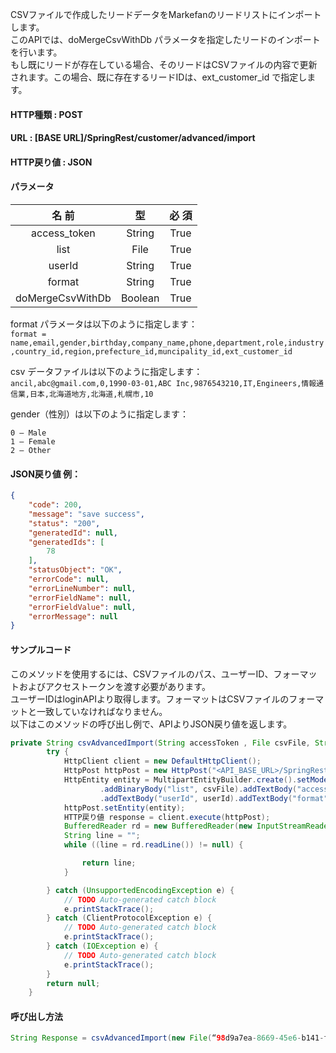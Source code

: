 ﻿CSVファイルで作成したリードデータをMarkefanのリードリストにインポートします。  
このAPIでは、doMergeCsvWithDb パラメータを指定したリードのインポートを行います。  
もし既にリードが存在している場合、そのリードはCSVファイルの内容で更新されます。この場合、既に存在するリードIDは、ext_customer_id で指定します。  

#### HTTP種類 : POST
#### URL : [BASE URL]/SpringRest/customer/advanced/import  
#### HTTP戻り値 : JSON  
#### パラメータ  

| 名 前 |	型	| 必 須 |
|:----:|:---:|:---:|
|access_token	|String	|True|
|list	|File	|True|
|userId	|String	|True|
|format	|String	|True|
|doMergeCsvWithDb	|Boolean	|True|

format パラメータは以下のように指定します：    
`
format = name,email,gender,birthday,company_name,phone,department,role,industry,country_id,region,prefecture_id,muncipality_id,ext_customer_id
`  

csv データファイルは以下のように指定します：  
`
ancil,abc@gmail.com,0,1990-03-01,ABC Inc,9876543210,IT,Engineers,情報通信業,日本,北海道地方,北海道,札幌市,10
`  

gender（性別）は以下のように指定します：  
```
0 – Male
1 – Female
2 – Other
```

#### JSON戻り値 例：
```json
{
    "code": 200,
    "message": "save success",
    "status": "200",
    "generatedId": null,
    "generatedIds": [
        78
    ],
    "statusObject": "OK",
    "errorCode": null,
    "errorLineNumber": null,
    "errorFieldName": null,
    "errorFieldValue": null,
    "errorMessage": null
}
```

#### サンプルコード
このメソッドを使用するには、CSVファイルのパス、ユーザーID、フォーマットおよびアクセストークンを渡す必要があります。  
ユーザーIDはloginAPIより取得します。フォーマットはCSVファイルのフォーマットと一致していなければなりません。  
以下はこのメソッドの呼び出し例で、APIよりJSON戻り値を返します。  

```java
private String csvAdvancedImport(String accessToken , File csvFile, String userId, String format) {
		try {
			HttpClient client = new DefaultHttpClient();
			HttpPost httpPost = new HttpPost("<API_BASE_URL>/SpringRest/customer/advanced/import");
			HttpEntity entity = MultipartEntityBuilder.create().setMode(HttpMultipartMode.BROWSER_COMPATIBLE)
					.addBinaryBody("list", csvFile).addTextBody("access_token", accessToken)
					.addTextBody("userId", userId).addTextBody("format", format).addTextBody(“doMergeCsvWithDb”,”true”).build();
			httpPost.setEntity(entity);
			HTTP戻り値 response = client.execute(httpPost);
			BufferedReader rd = new BufferedReader(new InputStreamReader(response.getEntity().getContent()));
			String line = "";
			while ((line = rd.readLine()) != null) {

				return line;
			}

		} catch (UnsupportedEncodingException e) {
			// TODO Auto-generated catch block
			e.printStackTrace();
		} catch (ClientProtocolException e) {
			// TODO Auto-generated catch block
			e.printStackTrace();
		} catch (IOException e) {
			// TODO Auto-generated catch block
			e.printStackTrace();
		}
		return null;
	}
```

#### 呼び出し方法
```java
String Response = csvAdvancedImport(new File(“98d9a7ea-8669-45e6-b141-f663c8cb35b8”, "/home/bquser/Downloads/cxm.csv"), "1","name,email,gender,birthday,company_name,phone,department,role,industry,country_id,region,prefecture_id,muncipality_id,ext_customer_id");
```